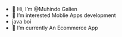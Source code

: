 - 👋 Hi, I’m @Muhindo Galien 
- 👀 I’m interested Moblie Apps development
- java boi
- 🌱 I’m currently An Ecommerce App


